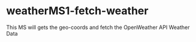 # weatherMS1-fetch-weather
 This MS will gets the geo-coords and fetch the OpenWeather API Weather Data
